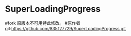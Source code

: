# SuperLoadingProgress
#fork 原版本不可用特此修改。
#原作者git:https://github.com/835127729/SuperLoadingProgress.git
